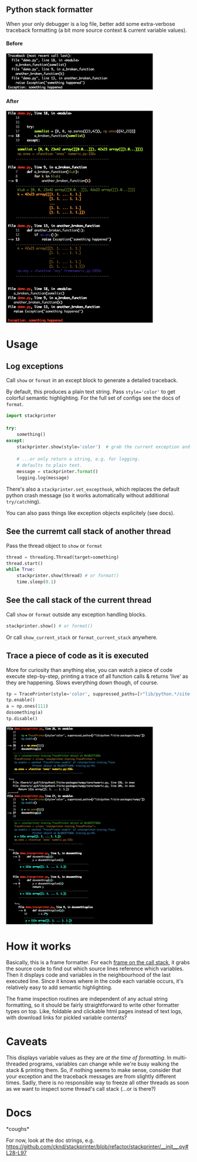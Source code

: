 ## Python stack formatter

When your only debugger is a log file, better add some extra-verbose traceback formatting (a bit more source context & current variable values).


#### Before
<img src="tb_before.png" width="400">

#### After
<img src="tb_after.png" width="400">

# Usage

## Log exceptions
Call `show` or `format` in an except block to generate a detailed traceback.

By default, this produces a plain text string. Pass `style='color'` to get colorful semantic highlighting. For the full set of configs see the docs of `format`.

```python
import stackprinter

try:
    something()
except:
    stackprinter.show(style='color')  # grab the current exception and print it to stderr

    # ...or only return a string, e.g. for logging.
    # defaults to plain text.
    message = stackprinter.format()
    logging.log(message)
```
There's also a `stackprinter.set_excepthook`, which replaces the default python crash message (so it works automatically without additional `try/catch`ing).

You can also pass things like exception objects explicitely (see docs).

## See the curremt call stack of another thread
Pass the thread object to `show` or `format`

```python
thread = threading.Thread(target=something)
thread.start()
while True:
    stackprinter.show(thread) # or format()
    time.sleep(0.1)
```

## See the call stack of the current thread
Call `show` or `format` outside any exception handling blocks.

```python
stackprinter.show() # or format()
```

Or call `show_current_stack` or `format_current_stack` anywhere.

## Trace a piece of code as it is executed

More for curiosity than anything else, you can watch a piece of code execute step-by-step, printing a trace of all function calls & returns 'live' as they are happening. Slows everything down though, of course.
```python
tp = TracePrinter(style='color', suppressed_paths=[r"lib/python.*/site-packages/numpy"])
tp.enable()
a = np.ones(111)
dosomething(a)
tp.disable()
```

<img src="trace.png" width="400">

# How it works

Basically, this is a frame formatter. For each [frame on the call stack](https://en.wikipedia.org/wiki/Call_stack), it grabs the source code to find out which source lines reference which variables. Then it displays code and variables in the neighbourhood of the last executed line. Since it knows where in the code each variable occurs, it's relatively easy to add semantic highlighting.

The frame inspection routines are independent of any actual string formatting, so it should be fairly straightforward to write other formatter types on top. Like, foldable and clickable html pages instead of text logs, with download links for pickled variable contents?

# Caveats

This displays variable values as they are _at the time of formatting_. In
multi-threaded programs, variables can change while we're busy walking
the stack & printing them. So, if nothing seems to make sense, consider that
your exception and the traceback messages are from slightly different times.
Sadly, there is no responsible way to freeze all other threads as soon
as we want to inspect some thread's call stack (...or is there?)

# Docs

\*coughs\*

For now, look at the doc strings, e.g. https://github.com/cknd/stackprinter/blob/refactor/stackprinter/__init__.py#L28-L97
